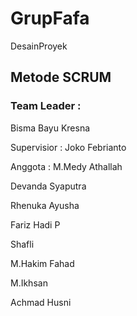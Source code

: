 # GrupFafa
DesainProyek

## Metode SCRUM

### Team Leader :
Bisma Bayu Kresna 

Supervisior :
Joko Febrianto

Anggota :
M.Medy Athallah

Devanda Syaputra

Rhenuka Ayusha

Fariz Hadi P

Shafli

M.Hakim Fahad

M.Ikhsan

Achmad Husni 
